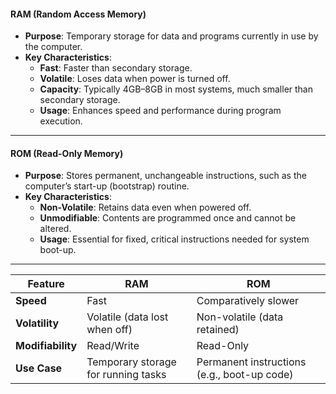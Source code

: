 #### **RAM (Random Access Memory)**
- **Purpose**: Temporary storage for data and programs currently in use by the computer.
- **Key Characteristics**:
    - **Fast**: Faster than secondary storage.
    - **Volatile**: Loses data when power is turned off.
    - **Capacity**: Typically 4GB–8GB in most systems, much smaller than secondary storage.
    - **Usage**: Enhances speed and performance during program execution.
---
#### **ROM (Read-Only Memory)**
- **Purpose**: Stores permanent, unchangeable instructions, such as the computer’s start-up (bootstrap) routine.
- **Key Characteristics**:
    - **Non-Volatile**: Retains data even when powered off.
    - **Unmodifiable**: Contents are programmed once and cannot be altered.
    - **Usage**: Essential for fixed, critical instructions needed for system boot-up.
---

|**Feature**|**RAM**|**ROM**|
|---|---|---|
|**Speed**|Fast|Comparatively slower|
|**Volatility**|Volatile (data lost when off)|Non-volatile (data retained)|
|**Modifiability**|Read/Write|Read-Only|
|**Use Case**|Temporary storage for running tasks|Permanent instructions (e.g., boot-up code)|